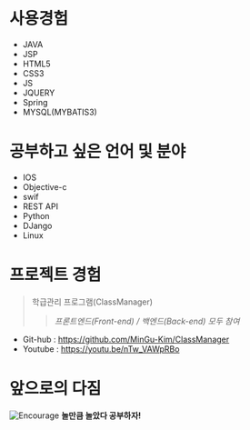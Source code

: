 사용경험 
=====
* JAVA
* JSP
* HTML5
* CSS3
* JS
* JQUERY
* Spring
* MYSQL(MYBATIS3)

공부하고 싶은 언어 및 분야
=====
* IOS
* Objective-c
* swif
* REST API 
* Python
* DJango
* Linux

프로젝트 경험
=====
> 학급관리 프로그램(ClassManager)
>>_프론트엔드(Front-end) / 백엔드(Back-end) 모두 참여_
* Git-hub : https://github.com/MinGu-Kim/ClassManager
* Youtube : https://youtu.be/nTw_VAWpRBo

앞으로의 다짐
=====
![Encourage](http://1.bp.blogspot.com/-88xtzUKghrc/T0hnYkSssJI/AAAAAAAABak/qU4BqavRj1Y/s1600/encouragement.jpg)
**놀만큼 놀았다 공부하자!**
